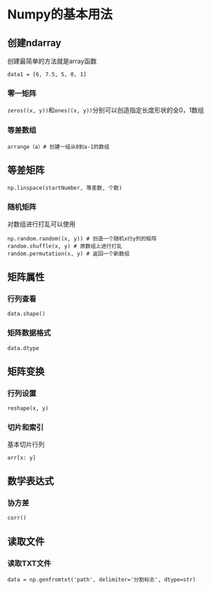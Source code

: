# Numpy的基本用法
## 创建ndarray 
创建最简单的方法就是array函数
```
data1 = [6, 7.5, 5, 0, 1]
```
### 零一矩阵
 `zeros((x, y))`和`ones((x, y))`分别可以创造指定长度形状的全0，1数组

### 等差数组 
```
arrange（a）# 创建一组从0到a-1的数组
```

## 等差矩阵
```
np.linspace(startNumber, 等差数, 个数)
```

### 随机矩阵
对数组进行打乱可以使用
```
np.random.random((x, y)) # 创造一个随机x行y列的矩阵
random.shuffle(x, y) # 原数组上进行打乱
random.permutation(x, y) # 返回一个新数组

```
## 矩阵属性
### 行列查看
```
data.shape()
```
### 矩阵数据格式
```
data.dtype
```

## 矩阵变换
### 行列设置
```
reshape(x, y)
```
### 切片和索引
基本切片行列
```
arr[x: y]
```


## 数学表达式

### 协方差
`corr()`

## 读取文件
### 读取TXT文件
```
data = np.genfromtxt('path', delimiter='分割标志', dtype=str)
```